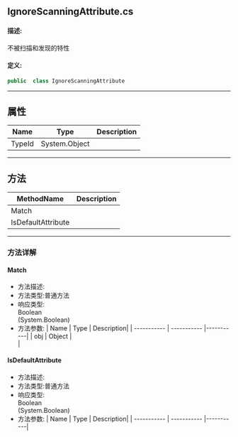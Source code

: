 ## IgnoreScanningAttribute.cs 


#### 描述:


不被扫描和发现的特性


#### 定义: 
``` csharp
public  class IgnoreScanningAttribute
```
---
## 属性 
| Name      | Type | Description|
| ----------- | ----------- |-----------|
|     TypeId |  System.Object |  |
---
## 方法 
| MethodName      | Description | 
| ----------- | ----------- |
| Match |  |
| IsDefaultAttribute |  |
---
### 方法详解 
####  Match
* 方法描述:<br> 
* 方法类型:普通方法
* 响应类型:<br> Boolean <br> (System.Boolean)
* 方法参数:
| Name      | Type | Description|
| ----------- | ----------- |-----------|
| obj | Object |<br> |
####  IsDefaultAttribute
* 方法描述:<br> 
* 方法类型:普通方法
* 响应类型:<br> Boolean <br> (System.Boolean)
* 方法参数:
| Name      | Type | Description|
| ----------- | ----------- |-----------|
